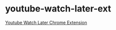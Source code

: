 youtube-watch-later-ext
=======================

[Youtube Watch Later Chrome Extension](http://chrome.google.com/webstore/detail/eglbjbkahfnfaddijajdandpnaanoahh)
